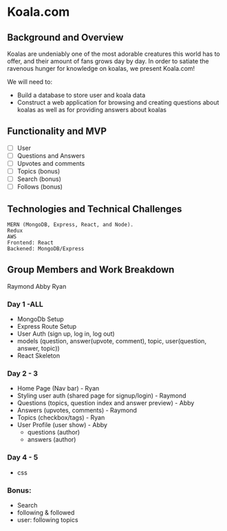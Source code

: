 # Koala.com

## Background and Overview
Koalas are undeniably one of the most adorable creatures this world has to offer, and their amount of fans grows day by day. In order to satiate the ravenous hunger for knowledge on koalas, we present Koala.com!

We will need to:
* Build a database to store user and koala data
* Construct a web application for browsing and creating questions about koalas as well as for providing answers about koalas


## Functionality and MVP
- [ ] User
- [ ] Questions and Answers
- [ ] Upvotes and comments
- [ ] Topics (bonus)
- [ ] Search (bonus)
- [ ] Follows (bonus)

## Technologies and Technical Challenges
	MERN (MongoDB, Express, React, and Node).
	Redux
    AWS
    Frontend: React
    Backened: MongoDB/Express

## Group Members and Work Breakdown
Raymond
Abby
Ryan

### Day 1 -ALL
* MongoDb Setup
* Express Route Setup 
* User Auth (sign up, log in, log out) 
* models (question, answer(upvote, comment), topic, user(question, answer, topic))
* React Skeleton

### Day 2 - 3
* Home Page (Nav bar) - Ryan
* Styling user auth (shared page for signup/login) - Raymond
* Questions (topics, question index and answer preview) - Abby
* Answers (upvotes, comments) - Raymond
* Topics (checkbox/tags) - Ryan
* User Profile (user show) - Abby
    - questions (author)
    - answers (author)

### Day 4 - 5 
* css


### Bonus:
* Search
* following & followed
* user: following topics
